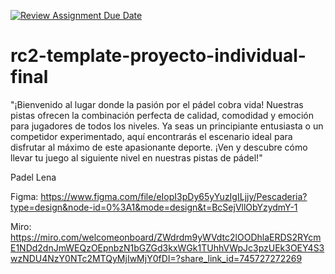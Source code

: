 [![Review Assignment Due Date](https://classroom.github.com/assets/deadline-readme-button-24ddc0f5d75046c5622901739e7c5dd533143b0c8e959d652212380cedb1ea36.svg)](https://classroom.github.com/a/xq5TwZF7)
# rc2-template-proyecto-individual-final

"¡Bienvenido al lugar donde la pasión por el pádel cobra vida! Nuestras pistas ofrecen la combinación perfecta de calidad, comodidad y emoción para jugadores de todos los niveles. Ya seas un principiante entusiasta o un competidor experimentado, aquí encontrarás el escenario ideal para disfrutar al máximo de este apasionante deporte. ¡Ven y descubre cómo llevar tu juego al siguiente nivel en nuestras pistas de pádel!"

Padel Lena


Figma: https://www.figma.com/file/eIopI3pDy65yYuzIgILjjy/Pescaderia?type=design&node-id=0%3A1&mode=design&t=BcSejVllObYzydmY-1

Miro: https://miro.com/welcomeonboard/ZWdrdm9yWVdtc2lOODhlaERDS2RYcmE1NDd2dnJmWEQzOEpnbzN1bGZGd3kxWGk1TUhhVWpJc3pzUEk3OEY4S3wzNDU4NzY0NTc2MTQyMjIwMjY0fDI=?share_link_id=745727272269